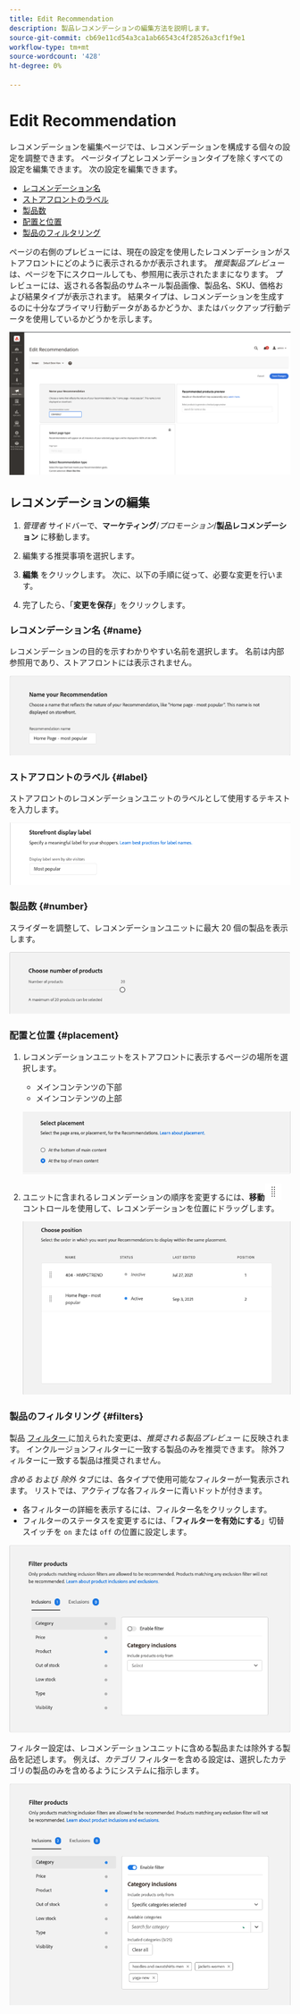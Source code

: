 ```yaml
---
title: Edit Recommendation
description: 製品レコメンデーションの編集方法を説明します。
source-git-commit: cb69e11cd54a3ca1ab66543c4f28526a3cf1f9e1
workflow-type: tm+mt
source-wordcount: '428'
ht-degree: 0%

---
```


# Edit Recommendation

レコメンデーションを編集ページでは、レコメンデーションを構成する個々の設定を調整できます。 ページタイプとレコメンデーションタイプを除くすべての設定を編集できます。 次の設定を編集できます。

- [レコメンデーション名](#name)
- [ストアフロントのラベル](#label)
- [製品数](#number)
- [配置と位置](#placement)
- [製品のフィルタリング](#filters)

ページの右側のプレビューには、現在の設定を使用したレコメンデーションがストアフロントにどのように表示されるかが表示されます。 _推奨製品プレビュー_ は、ページを下にスクロールしても、参照用に表示されたままになります。 プレビューには、返される各製品のサムネール製品画像、製品名、SKU、価格および結果タイプが表示されます。 結果タイプは、レコメンデーションを生成するのに十分なプライマリ行動データがあるかどうか、またはバックアップ行動データを使用しているかどうかを示します。

![ 推奨事項の編集 ](assets/edit-recommendation.png)

## レコメンデーションの編集

1. _管理者_ サイドバーで、**マーケティング**/_プロモーション_/**製品レコメンデーション** に移動します。

1. 編集する推奨事項を選択します。

1. **編集** をクリックします。 次に、以下の手順に従って、必要な変更を行います。

1. 完了したら、「**変更を保存**」をクリックします。

### レコメンデーション名 {#name}

レコメンデーションの目的を示すわかりやすい名前を選択します。 名前は内部参照用であり、ストアフロントには表示されません。

![ 名前を編集 ](assets/edit-name.png)

### ストアフロントのラベル {#label}

ストアフロントのレコメンデーションユニットのラベルとして使用するテキストを入力します。

![ ラベルを編集 ](assets/edit-storefront-label.png)

### 製品数 {#number}

スライダーを調整して、レコメンデーションユニットに最大 20 個の製品を表示します。

![ 製品数を編集 ](assets/edit-number-of-products.png)

### 配置と位置 {#placement}

1. レコメンデーションユニットをストアフロントに表示するページの場所を選択します。

   - メインコンテンツの下部
   - メインコンテンツの上部

   ![ プレースメントを編集 ](assets/edit-placement.png)

1. ユニットに含まれるレコメンデーションの順序を変更するには、**移動**![ 移動セレクター ](assets/icon-move.png) コントロールを使用して、レコメンデーションを位置にドラッグします。

   ![ 位置を編集 ](assets/edit-position.png)

### 製品のフィルタリング {#filters}

製品 [ フィルター ](filters.md) に加えられた変更は、_推奨される製品プレビュー_ に反映されます。 インクルージョンフィルターに一致する製品のみを推奨できます。 除外フィルターに一致する製品は推奨されません。

_含める_ および _除外_ タブには、各タイプで使用可能なフィルターが一覧表示されます。 リストでは、アクティブな各フィルターに青いドットが付きます。

- 各フィルターの詳細を表示するには、フィルター名をクリックします。
- フィルターのステータスを変更するには、「**フィルターを有効にする**」切替スイッチを `on` または `off` の位置に設定します。

![ フィルターを編集 ](assets/edit-filters.png)

フィルター設定は、レコメンデーションユニットに含める製品または除外する製品を記述します。 例えば、_カテゴリ_ フィルターを含める設定は、選択したカテゴリの製品のみを含めるようにシステムに指示します。

![ カテゴリフィルターを編集 ](assets/edit-filter-category.png)
